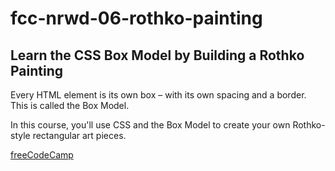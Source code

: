 # fcc-nrwd-06-rothko-painting

## Learn the CSS Box Model by Building a Rothko Painting

Every HTML element is its own box – with its own spacing and a border. This is called the Box Model.

In this course, you'll use CSS and the Box Model to create your own Rothko-style rectangular art pieces.

[freeCodeCamp](https://www.freecodecamp.org/learn/2022/responsive-web-design/)